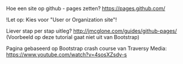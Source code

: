 Hoe een site op github - pages zetten?
https://pages.github.com/

!Let op: Kies voor "User or Organization site"!


Liever stap per stap uitleg? 
http://jmcglone.com/guides/github-pages/
(Voorbeeld op deze tutorial gaat niet uit van Bootstrap)


Pagina gebaseerd op Bootstrap crash course van Traversy Media:
https://www.youtube.com/watch?v=4sosXZsdy-s
